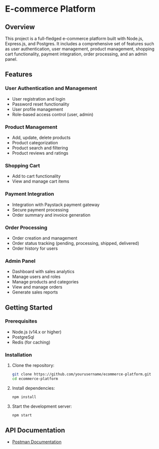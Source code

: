 # E-commerce Platform

## Overview

This project is a full-fledged e-commerce platform built with Node.js, Express.js, and Postgres. It includes a comprehensive set of features such as user authentication, user management, product management, shopping cart functionality, payment integration, order processing, and an admin panel.

## Features

### User Authentication and Management
- User registration and login
- Password reset functionality
- User profile management
- Role-based access control (user, admin)

### Product Management
- Add, update, delete products
- Product categorization
- Product search and filtering
- Product reviews and ratings

### Shopping Cart
- Add to cart functionality
- View and manage cart items


### Payment Integration
- Integration with Paystack payment gateway
- Secure payment processing
- Order summary and invoice generation

### Order Processing
- Order creation and management
- Order status tracking (pending, processing, shipped, delivered)
- Order history for users

### Admin Panel
- Dashboard with sales analytics
- Manage users and roles
- Manage products and categories
- View and manage orders
- Generate sales reports

## Getting Started

### Prerequisites
- Node.js (v14.x or higher)
- PostgreSql
- Redis (for caching)

### Installation

1. Clone the repository:
   ```bash
   git clone https://github.com/yourusername/ecommerce-platform.git
   cd ecommerce-platform
   ```

2. Install dependencies:
   ```bash
   npm install
   ```

3. Start the development server:
   ```bash
   npm start
   ```


## API Documentation
-  [Postman Documentation](https://documenter.getpostman.com/view/32396066/2sA3QniZqy)

